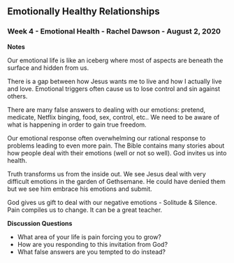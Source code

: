 ## Emotionally Healthy Relationships

### Week 4 - Emotional Health - Rachel Dawson  - August 2, 2020

**Notes**

Our emotional life is like an iceberg where most of aspects are beneath the surface and hidden from us.

There is a gap between how Jesus wants me to live and how I actually live and love.  Emotional triggers often cause us to lose control and sin against others.  

There are many false answers to dealing with our emotions: pretend, medicate, Netflix binging, food, sex, control, etc..  We need to be aware of what is happening in order to gain true freedom.

Our emotional response often overwhelming our rational response to problems leading to even more pain.  The Bible contains many stories about how people deal with their emotions (well or not so well).
God invites us into health.

Truth transforms us from the inside out.  We see Jesus deal with very difficult emotions in the garden of Gethsemane.  He could have denied them but we see him embrace his emotions and submit.

God gives us gift to deal with our negative emotions - Solitude & Silence.   Pain compiles us to change.  It can be a great teacher.


**Discussion Questions**


* What area of your life is pain forcing you to grow?
* How are you responding to this invitation from God?
* What false answers are you tempted to do instead?
